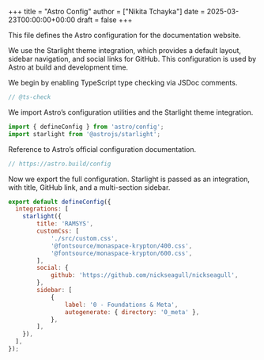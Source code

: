 +++
title = "Astro Config"
author = ["Nikita Tchayka"]
date = 2025-03-23T00:00:00+00:00
draft = false
+++

This file defines the Astro configuration for the documentation website.

We use the Starlight theme integration, which provides a default layout, sidebar navigation, and social links for GitHub. This configuration is used by Astro at build and development time.

We begin by enabling TypeScript type checking via JSDoc comments.

```javascript
// @ts-check
```

We import Astro’s configuration utilities and the Starlight theme integration.

```javascript
import { defineConfig } from 'astro/config';
import starlight from '@astrojs/starlight';
```

Reference to Astro’s official configuration documentation.

```javascript
// https://astro.build/config
```

Now we export the full configuration. Starlight is passed as an integration, with title, GitHub link, and a multi-section sidebar.

```javascript
export default defineConfig({
  integrations: [
    starlight({
        title: 'RAMSYS',
        customCss: [
            './src/custom.css',
            '@fontsource/monaspace-krypton/400.css',
            '@fontsource/monaspace-krypton/600.css',
        ],
        social: {
            github: 'https://github.com/nickseagull/nickseagull',
        },
        sidebar: [
            {
                label: '0 - Foundations & Meta',
                autogenerate: { directory: '0_meta' },
            },
        ],
    }),
  ],
});
```
